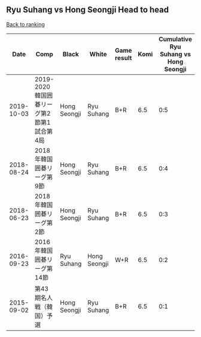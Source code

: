 ## Ryu Suhang vs Hong Seongji Head to head

[Back to ranking](../../index.md)




| **Date** | **Comp** | **Black** | **White** | **Game result** | **Komi** | **Cumulative Ryu Suhang vs Hong Seongji** | **Ryu Suhang streak** | **Hong Seongji streak** | 
| --- | --- | --- | --- | --- | --- | --- | --- | --- |
| 2019-10-03 | 2019-2020韓国囲碁リーグ第2節第1試合第4局 | Hong Seongji | Ryu Suhang | B+R | 6.5 | 0:5 | 0 | 5 | 
| 2018-08-24 | 2018年韓国囲碁リーグ第9節 | Hong Seongji | Ryu Suhang | B+R | 6.5 | 0:4 | 0 | 4 | 
| 2018-06-23 | 2018年韓国囲碁リーグ第2節 | Hong Seongji | Ryu Suhang | B+R | 6.5 | 0:3 | 0 | 3 | 
| 2016-09-23 | 2016年韓国囲碁リーグ第14節 | Ryu Suhang | Hong Seongji | W+R | 6.5 | 0:2 | 0 | 2 | 
| 2015-09-02 | 第43期名人戦（韓国）予選 | Hong Seongji | Ryu Suhang | B+R | 6.5 | 0:1 | 0 | 1 |




